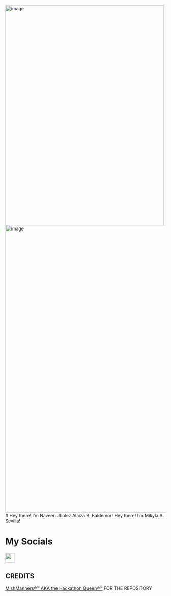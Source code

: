 <img width="498" height="689" alt="image" src="https://raketcontent.com/1/Screenshot_2024_06_10_085603_e3e895917d.png" /><img width="1090" height="900" alt="image" src="" /># Hey there! I’m Naveen Jholez Alaiza B. Baldemor! 
Hey there! I’m Mikyla A. Sevilla! 



# My Socials
<p align="left">
<a href="https://www.facebook.com/mikayla.sevilla.9"" height="30" /></a>
<a href="https://www.facebook.com/mikayla.sevilla.9" target="blank"><img align="center" src="https://upload.wikimedia.org/wikipedia/commons/6/6c/Facebook_Logo_2023.png" alt="" height="30" /></a>



## CREDITS

<a href="https://github.com/mishmanners" target="blank">MishManners®™ AKA the Hackathon Queen®™</a> FOR THE REPOSITORY
